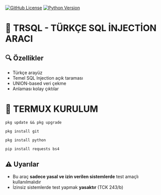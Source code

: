 [![GitHub License](https://img.shields.io/badge/license-MIT-blue.svg)](LICENSE)
[![Python Version](https://img.shields.io/badge/python-3.6%2B-blue)](https://www.python.org/)
# 💉 TRSQL - TÜRKÇE SQL İNJECTİON ARACI

## 🔍 Özellikler
- Türkçe arayüz
- Temel SQL Injection açık taraması
- UNION-based veri çekme
- Anlaması kolay çıktılar


# 📱 TERMUX KURULUM
```
pkg update && pkg upgrade
```
```
pkg install git
```
```
pkg install python
```
```
pip install requests bs4

```
## ⚠️ Uyarılar
- Bu araç **sadece yasal ve izin verilen sistemlerde** test amaçlı kullanılmalıdır
- İzinsiz sistemlerde test yapmak **yasaktır** (TCK 243/b)
